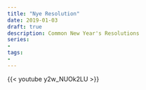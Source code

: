 ```yaml
---
title: "Nye Resolution"
date: 2019-01-03
draft: true
description: Common New Year's Resolutions
series:
- 
tags:
- 
---
```


{{< youtube y2w_NUOk2LU >}}